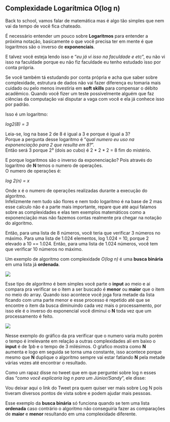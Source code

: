 ## Complexidade Logarítmica O(log n)

  
Back to school, vamos falar de matemática mas é algo tão simples que nem vai da tempo de você fica chateado.

É necessário entender um pouco sobre **Logaritmos** para entender a próxima notação, basicamente o que você precisa ter em mente é que logaritmos são o inverso de **exponenciais**.

E talvez você esteja lendo isso e “_eu já vi isso na faculdade e etc_”, eu não vi isso na faculdade porque eu não fiz faculdade eu tenho estudado isso por conta própria.

Se você também tá estudando por conta própria e acha que saber sobre complexidade, estrutura de dados não vai fazer diferença eu tomaria mais cuidado ou pelo menos investiria em **soft skills** para compensar o débito acadêmico. Quando você fizer um teste possivelmente alguém que faz ciências da computação vai disputar a vaga com você e ela já conhece isso por padrão.

Isso é um logaritmo:

_log2(8) = 3_

Leia-se, log na base 2 de 8 é igual a 3 e porque é igual a 3?  
Porque a pergunta desse logaritmo é “_qual numero eu uso na exponenciação para 2 que resulta em 8?_”.  
Então será 3 porque 2³ (dois ao cubo) é 2 * 2 * 2 = 8 fim do mistério.

E porque logaritmos são o inverso da exponenciação? Pois através do logaritmo de **N** temos o numero de operações.  
O numero de operações é:

_log 2(n) = x_

Onde x é o numero de operações realizadas durante a execução do algoritmo.  
Infelizmente nem tudo são flores e nem todo logaritmo é na base de 2 mas esse calculo não é a parte mais importante, repare que até aqui falamos sobre as complexidades e elas tem exemplos matemáticos como a exponenciação mas não fazemos contas realmente pra chegar na notação do algoritmo.

Então, para uma lista de 8 números, você teria que verificar 3 números no máximo. Para uma lista de 1.024 elementos, log 1.024 = 10, porque 2 elevado a 10 == 1.024. Então, para uma lista de 1.024 números, você tem que verificar 10 números no máximo.

Um exemplo de algoritmo com complexidade _O(log n)_ é uma **busca binária** em uma lista já **ordenada**.

![](https://cdn-images-1.medium.com/max/800/1*waNBhYYYf12mYgd4YReLOA.png)

Esse tipo de algoritmo é bem simples você parte o **input** ao meio e ai compara pra verificar se o item a ser buscado é **menor** ou **maior** que o item no meio do array. Quando isso acontece você joga fora metade da lista ficando com uma parte menor e esse processo é repetido até que se encontre o item da busca diminuindo cada vez mais o processamento, por isso ele é o inverso do exponencial você diminui o **N** toda vez que um processamento é feito.

![](https://cdn-images-1.medium.com/max/800/1*-Xht_t2MR_IucrwskZyuzQ.png)

Nesse exemplo do gráfico da pra verificar que o numero varia muito porém o tempo é irrelevante em relação a outras complexidades ali em baixo o **input** é de _1pb_ e o tempo de 3 milésimos. O gŕafico mostra como **N** aumenta e logo em seguida se torna uma constante, isso acontece porque mesmo que **N** duplique o algoritmo sempre vai estar fatiando **N** pela metade várias vezes até encontrar o resultado.

Como um rapaz disse no tweet que em que perguntei sobre log n esses dias “_como você explicaria log n para um Júnior/Sandy_”, ele disse:

Vou deixar aqui o link do Tweet pra quem quiser ver mais sobre Log N pois tiveram diversos pontos de vista sobre e podem ajudar mais pessoas.

Esse exemplo da **busca binária** só funciona quando se tem uma lista **ordenada** caso contrário o algoritmo não conseguiria fazer as comparações de **maior** e **menor** resultando em uma complexidade diferente.
